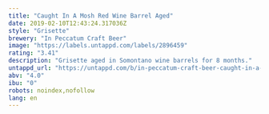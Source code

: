 ```yaml
---
title: "Caught In A Mosh Red Wine Barrel Aged"
date: 2019-02-10T12:43:24.317036Z
style: "Grisette"
brewery: "In Peccatum Craft Beer"
image: "https://labels.untappd.com/labels/2896459"
rating: "3.41"
description: "Grisette aged in Somontano wine barrels for 8 months."
untappd_url: "https://untappd.com/b/in-peccatum-craft-beer-caught-in-a-mosh-red-wine-barrel-aged/2896459"
abv: "4.0"
ibu: "0"
robots: noindex,nofollow
lang: en
---
```

